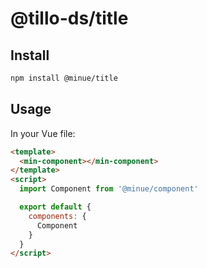# @tillo-ds/title

## Install

```bash
npm install @minue/title
```

## Usage

In your Vue file:

```html
<template>
  <min-component></min-component>
</template>
<script>
  import Component from '@minue/component'

  export default {
    components: {
      Component
    }
  }
</script>
```
